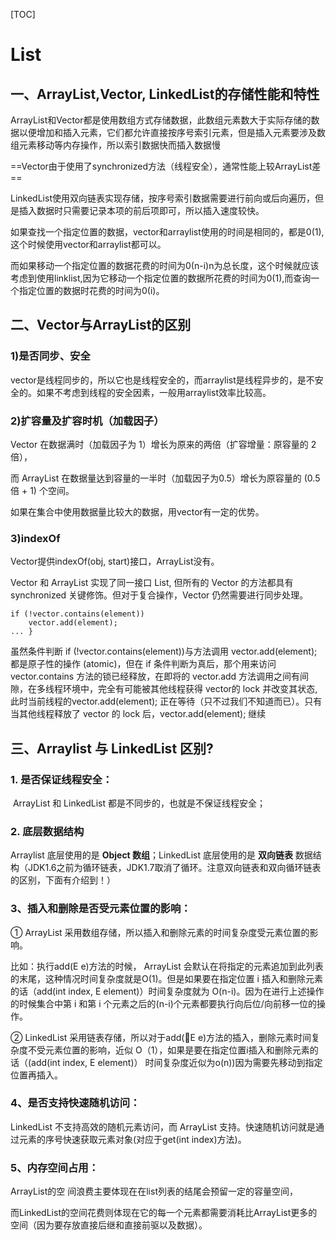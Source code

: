 [TOC]



# List

## 一、ArrayList,Vector, LinkedList的存储性能和特性

ArrayList和Vector都是使用数组方式存储数据，此数组元素数大于实际存储的数据以便增加和插入元素，它们都允许直接按序号索引元素，但是插入元素要涉及数组元素移动等内存操作，所以索引数据快而插入数据慢

==Vector由于使用了synchronized方法（线程安全），通常性能上较ArrayList差==

LinkedList使用双向链表实现存储，按序号索引数据需要进行前向或后向遍历，但是插入数据时只需要记录本项的前后项即可，所以插入速度较快。

如果查找一个指定位置的数据，vector和arraylist使用的时间是相同的，都是0(1),这个时候使用vector和arraylist都可以。

而如果移动一个指定位置的数据花费的时间为0(n-i)n为总长度，这个时候就应该考虑到使用linklist,因为它移动一个指定位置的数据所花费的时间为0(1),而查询一个指定位置的数据时花费的时间为0(i)。



## 二、Vector与ArrayList的区别

### 1)是否同步、安全

vector是线程同步的，所以它也是线程安全的，而arraylist是线程异步的，是不安全的。如果不考虑到线程的安全因素，一般用arraylist效率比较高。

### 2)扩容量及扩容时机（加载因子）

Vector 在数据满时（加载因子为 1）增长为原来的两倍（扩容增量：原容量的 2 倍），

而 ArrayList 在数据量达到容量的一半时（加载因子为0.5）增长为原容量的 (0.5 倍 + 1) 个空间。

如果在集合中使用数据量比较大的数据，用vector有一定的优势。

### 3)indexOf

Vector提供indexOf(obj, start)接口，ArrayList没有。

Vector 和 ArrayList 实现了同一接口 List, 但所有的 Vector 的方法都具有 synchronized 关键修饰。但对于复合操作，Vector 仍然需要进行同步处理。

```
if (!vector.contains(element))  
	vector.add(element);     
... }
```

虽然条件判断 if (!vector.contains(element))与方法调用 vector.add(element); 都是原子性的操作 (atomic)，但在 if 条件判断为真后，那个用来访问vector.contains 方法的锁已经释放，在即将的 vector.add 方法调用之间有间隙，在多线程环境中，完全有可能被其他线程获得 vector的 lock 并改变其状态, 此时当前线程的vector.add(element); 正在等待（只不过我们不知道而已）。只有当其他线程释放了 vector 的 lock 后，vector.add(element); 继续







## 三、Arraylist 与 LinkedList 区别?

### 1. 是否保证线程安全：

​	 ArrayList 和 LinkedList 都是不同步的，也就是不保证线程安全；

### 2. 底层数据结构

 Arraylist 底层使用的是 **Object 数组**；LinkedList 底层使用的是 **双向链表** 数据结构（JDK1.6之前为循环链表，JDK1.7取消了循环。注意双向链表和双向循环链表的区别，下面有介绍到！）

### 3、插入和删除是否受元素位置的影响：

 ① ArrayList 采用数组存储，所以插入和删除元素的时间复杂度受元素位置的影响。

 比如：执行add(E e)方法的时候， ArrayList 会默认在将指定的元素追加到此列表的末尾，这种情况时间复杂度就是O(1)。但是如果要在指定位置 i 插入和删除元素的话（add(int index, E element)）时间复杂度就为 O(n-i)。因为在进行上述操作的时候集合中第 i 和第 i 个元素之后的(n-i)个元素都要执行向后位/向前移一位的操作。 

② LinkedList 采用链表存储，所以对于add(E e)方法的插入，删除元素时间复杂度不受元素位置的影响，近似 O（1），如果是要在指定位置i插入和删除元素的话（(add(int index, E element)） 时间复杂度近似为o(n))因为需要先移动到指定位置再插入。

### 4、是否支持快速随机访问： 

LinkedList 不支持高效的随机元素访问，而 ArrayList 支持。快速随机访问就是通过元素的序号快速获取元素对象(对应于get(int index)方法)。

### 5、内存空间占用：

 ArrayList的空 间浪费主要体现在在list列表的结尾会预留一定的容量空间，

而LinkedList的空间花费则体现在它的每一个元素都需要消耗比ArrayList更多的空间（因为要存放直接后继和直接前驱以及数据）。













